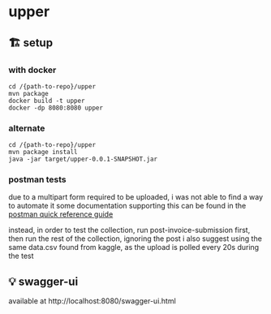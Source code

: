 # upper
## 🏗️ setup
### with docker
```
cd /{path-to-repo}/upper
mvn package
docker build -t upper
docker -dp 8080:8080 upper
```
### alternate
```
cd /{path-to-repo}/upper
mvn package install
java -jar target/upper-0.0.1-SNAPSHOT.jar
```
### postman tests
due to a multipart form required to be uploaded, i was not able to find a way to automate it
some documentation supporting this can be found in the [postman quick reference guide](https://postman-quick-reference-guide.readthedocs.io/en/latest/cheatsheet.html?highlight=multipart#pm-sendrequest)

instead, in order to test the collection, run post-invoice-submission first, then run the rest of the collection, ignoring the post
i also suggest using the same data.csv found from kaggle, as the upload is polled every 20s during the test

## 💡 swagger-ui
available at http://localhost:8080/swagger-ui.html
